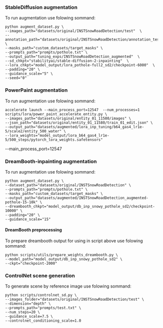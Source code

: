 ### StableDiffusion augmentation
To run augmentation use folowing sommand:
```
python augment_dataset.py \
--images_path="datasets/original/INSTSnowRoadDetection/test"  \
--annotation_path="datasets/original/INSTSnowRoadDetection/annotation_test.json"  \
--masks_path="custom_datasets/target_masks" \
--prompts_path="prompts/pothole.txt" \
--output_path="tuning_exps/INSTSnowRoadDetection_augmented"  \
--sd_chkpt="stabilityai/stable-diffusion-2-inpainting"  \
--lora_chkpt="model_output/lora_pothole-full2_sd2/checkpoint-6000"  \
--padding="20" \
--guidance_scale="5" \
--seed="0" 
```

### PowerPaint augmentation
To run augmentation use folowing sommand:
```
accelerate launch --main_process_port=12547  --num_processes=1 scripts/lora/power_paint_accelerate_entity.py \
--images_path="datasets/original/entity_01_11580/images" \
--json_path="datasets/original/entity_01_11580/train_01_edit.json" \
--output_path="datasets/augmented/lora_inp_tuning/b64_gas4_lr1e-5/scale2/entity_500_water" \
--lora_weights="model_output/lora_b64_gas4_lr1e-5/500_steps/pytorch_lora_weights.safetensors"
```

--main_process_port=12547 

### DreamBooth-inpainting augmentation
To run augmentation use folowing sommand:
```
python augment_dataset.py \
--dataset_path="datasets/original/INSTSnowRoadDetection" \
--prompts_path="prompts/pothole.txt" \
--masks_path="custom_datasets/target_masks" \
--output_path="datasets/augmented/INSTSnowRoadDetection_augmented-pothole-15-10k" \
--dreambooth_chkpt="model_output/db_inp_snowy_pothole_sd2/checkpoint-10000" \
--padding="20" \
--guidance_scale="15"
```

#### DreamBooth preprocessing
To prepare dreambooth output for using in script above use folowing sommand:
```
python scripts/utils/prepare_weights_dreambooth.py \
--model_path="model_output/db_inp_snowy_pothole_sd2" \
--ckpt="checkpoint-2000" 
```

### ControlNet scene generation
To generate scene by reference image use folowing sommand:
```
python scripts/controlnet_sd.py \
--images_folder="datasets/original/INSTSnowRoadDetection/test" \
--dimension="depth" \
--prompts_path="prompts/test.txt" \
--num_steps=20 \
--guidance_scale=7.5 \
--controlnet_conditioning_scale=1.0 
```